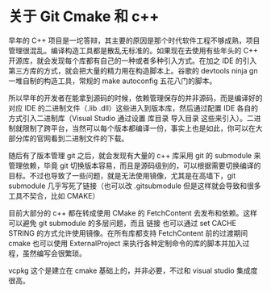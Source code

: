 # 关于 Git Cmake 和 c++

早年的 C++ 项目是一坨答辩，其主要的原因是那个时代软件工程不够成熟，项目管理很混乱。编译构造工具都是散乱无标准的。如果现在去使用有些年头的 C++ 开源库，就会发现每个库都有自己的一种或者多种引入方式。在加之 IDE 的引入第三方库的方式，就会把大量的精力用在构造脚本上。谷歌的 devtools ninja gn 一堆自制的构造工具，常规的 make autoconfig 五花八门的脚本。

所以早年的开发者在能拿到源码的时候，依赖管理保存的并非源码，而是编译好的对应 IDE 的二进制文件（.lib .dll）这些进入到版本库，然后通过配置 IDE 各自的方式引入二进制库（Visual Studio 通过设置 库目录 导入目录 这些来引入）。二进制就限制了跨平台，当然可以每个版本都编译一份，事实上也是如此，你可以在大部分库的官网看到二进制文件的下载。

随后有了版本管理 git 之后，就会发现有大量的 c++ 库采用 git 的 submodule 来管理依赖，毕竟 git 切换版本容易，而且是源码级别的，可以根据需要切换编译的目标。不过也导致了一些问题，就是无法使用镜像，尤其是在高墙下，git submodule 几乎写死了链接（也可以改 .gitsubmodule 但是这样就会导致和很多工具不契合，比如 CMAKE）

目前大部分的 c++ 都在转成使用 CMake 的 FetchContent 去发布和依赖。这样可以避免 git submodule 的多层问题，而且 链接 也可以通过 set CACHE STRING 的方式允许使用镜像。在所有库都支持 FetchContent 前的过渡期间 cmake 也可以使用 ExternalProject 来执行各种定制命令的库的脚本并加入过程，虽然编写会很繁琐。

vcpkg 这个是建立在 cmake 基础上的，并非必要，不过和 visual studio 集成度很高。
